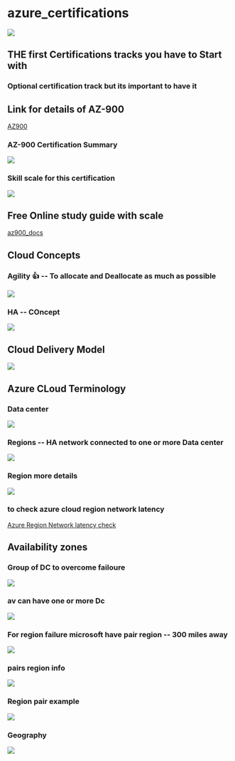 # azure_certifications

<img src="Azure.png">

## THE first Certifications tracks you have to Start with 
### Optional certification track but its important to have it 

## Link for details of AZ-900

[AZ900](https://docs.microsoft.com/en-us/learn/certifications/azure-fundamentals/#certification-exam-disclaimers)

### AZ-900 Certification Summary 

<img src="az9001.png">

### Skill scale for this certification 

<img src="az900-scale.png">

## Free Online study guide with scale 

[az900_docs](https://docs.microsoft.com/en-us/learn/certifications/exams/az-900)


## Cloud Concepts 

### Agility 👍  -- To allocate and Deallocate as much as possible 

<img src="agility.png">

### HA -- COncept 

<img src="az900-ha.png">

## Cloud Delivery Model 

<img src="cld.png">

## Azure CLoud Terminology 

### Data center 

<img src="dc.png">

### Regions -- HA network connected to one or more Data center

<img src="region.png">

### Region more details 

<img src="rg1.png">

### to check azure cloud region network latency 

[Azure Region Network latency check](https://www.azurespeed.com/)

## Availability zones 

### Group of DC to overcome failoure 

<img src="avz1.png">

### av can have one or more Dc

<img src="avz2.png">

### For region failure microsoft have pair region -- 300 miles away 

<img src="failrz.png">

### pairs region info 

<img src="rzinfo.png">

### Region pair example 

<img src="rzpair.png">

### Geography 

<img src="geo.png">








